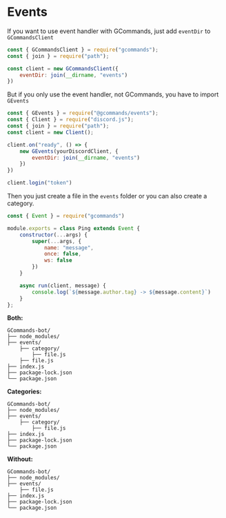 # Events

If you want to use event handler with GCommands, just add `eventDir` to `GCommandsClient`

```js
const { GCommandsClient } = require("gcommands");
const { join } = require("path");

const client = new GCommandsClient({
    eventDir: join(__dirname, "events")
})
```

But if you only use the event handler, not GCommands, you have to import `GEvents`

```js
const { GEvents } = require("@gcommands/events");
const { Client } = require("discord.js");
const { join } = require("path");
const client = new Client();

client.on("ready", () => {
    new GEvents(yourDiscordClient, {
        eventDir: join(__dirname, "events")
    })
}) 

client.login("token")
```

Then you just create a file in the `events` folder or you can also create a category.

```js
const { Event } = require("gcommands")

module.exports = class Ping extends Event {
    constructor(...args) {
        super(...args, {
            name: "message",
            once: false,
            ws: false
        })
    }

    async run(client, message) {
        console.log(`${message.author.tag} -> ${message.content}`)
    }
};
```

**Both:**
```
GCommands-bot/
├── node_modules/
├── events/
    ├── category/
        ├── file.js
    ├── file.js
├── index.js
├── package-lock.json
└── package.json
```

**Categories:**
```
GCommands-bot/
├── node_modules/
├── events/
    ├── category/
        ├── file.js
├── index.js
├── package-lock.json
└── package.json
```

**Without:**
```
GCommands-bot/
├── node_modules/
├── events/
    ├── file.js
├── index.js
├── package-lock.json
└── package.json
```